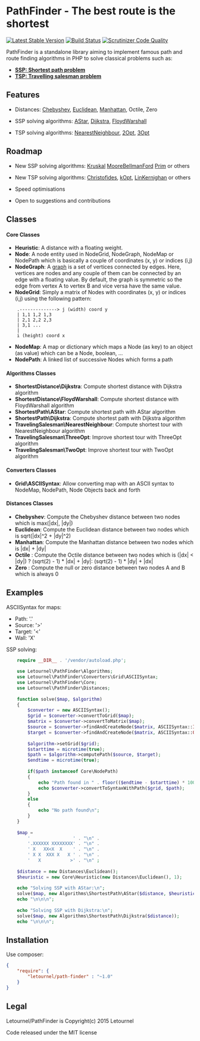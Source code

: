 PathFinder - The best route is the shortest
===========================================
[![Latest Stable Version](https://poser.pugx.org/letournel/path-finder/v/stable.png)](https://packagist.org/packages/letournel/path-finder)
[![Build Status](https://travis-ci.org/letournel/path-finder.svg?branch=master)](https://travis-ci.org/letournel/path-finder)
[![Scrutinizer Code Quality](https://scrutinizer-ci.com/g/letournel/path-finder/badges/quality-score.png?b=master)](https://scrutinizer-ci.com/g/letournel/path-finder/?branch=master)

PathFinder is a standalone library aiming to implement famous path and route finding algorithms in PHP to solve classical problems such as:
- **[SSP: Shortest path problem](http://en.wikipedia.org/wiki/Shortest_path_problem)**
- **[TSP: Travelling salesman problem](http://en.wikipedia.org/wiki/Travelling_salesman_problem)**

Features
--------

- Distances:
[Chebyshev](http://en.wikipedia.org/wiki/Chebyshev_distance),
[Euclidean](http://en.wikipedia.org/wiki/Euclidean_distance),
[Manhattan](http://en.wikipedia.org/wiki/Manhattan_distance),
Octile,
Zero

- SSP solving algorithms:
[AStar](http://en.wikipedia.org/wiki/A*_search_algorithm),
[Dijkstra](http://en.wikipedia.org/wiki/Dijkstra%27s_algorithm),
[FloydWarshall](http://en.wikipedia.org/wiki/Floyd%E2%80%93Warshall_algorithm)

- TSP solving algorithms:
[NearestNeighbour](http://en.wikipedia.org/wiki/Nearest_neighbour_algorithm),
[2Opt](http://en.wikipedia.org/wiki/2-opt),
[3Opt](http://en.wikipedia.org/wiki/3-opt)

Roadmap
-------

- New SSP solving algorithms:
[Kruskal](http://en.wikipedia.org/wiki/Kruskal%27s_algorithm)
[MooreBellmanFord](http://en.wikipedia.org/wiki/Bellman%E2%80%93Ford_algorithm)
[Prim](http://en.wikipedia.org/wiki/Prim%27s_algorithm)
or others

- New TSP solving algorithms:
[Christofides](http://en.wikipedia.org/wiki/Christofides_algorithm),
[kOpt](http://en.wikipedia.org/wiki/k-opt),
[LinKernighan](http://en.wikipedia.org/wiki/Lin%E2%80%93Kernighan_heuristic)
or others

- Speed optimisations

- Open to suggestions and contributions

Classes
-------

#### Core Classes
- **Heuristic**: A distance with a floating weight.
- **Node**: A node entity used in NodeGrid, NodeGraph, NodeMap or NodePath which is basically a couple of coordinates (x, y) or indices (i,j)
- **NodeGraph**: A [graph](http://en.wikipedia.org/wiki/Graph_(mathematics)) is a set of vertices connected by edges. Here, vertices are nodes and any couple of them can be connected by an edge with a floating value. By default, the graph is symmetric so the edge from vertex A to vertex B and vice versa have the same value.
- **NodeGrid**: Simply a matrix of Nodes with coordinates (x, y) or indices (i,j) using the following pattern:
```
    .--------------> j (width) coord y
    | 1,1 1,2 1,3
    | 2,1 2,2 2,3
    | 3,1 ...
    |
    i (height) coord x
```
- **NodeMap**: A map or dictionary which maps a Node (as key) to an object (as value) which can be a Node, boolean, ...
- **NodePath**: A linked list of successive Nodes which forms a path

#### Algorithms Classes
- **ShortestDistance\Dijkstra**: Compute shortest distance with Dijkstra algorithm
- **ShortestDistance\FloydWarshall**: Compute shortest distance with FloydWarshall algorithm
- **ShortestPath\AStar**: Compute shortest path with AStar algorithm
- **ShortestPath\Dijkstra**: Compute shortest path with Dijkstra algorithm
- **TravelingSalesman\NearestNeighbour**: Compute shortest tour with NearestNeighbour algorithm
- **TravelingSalesman\ThreeOpt**: Improve shortest tour with ThreeOpt algorithm
- **TravelingSalesman\TwoOpt**: Improve shortest tour with TwoOpt algorithm

#### Converters Classes
- **Grid\ASCIISyntax**: Allow converting map with an ASCII syntax to NodeMap, NodePath, Node Objects back and forth

#### Distances Classes
- **Chebyshev**: Compute the Chebyshev distance between two nodes which is max(|dx|, |dy|)
- **Euclidean**: Compute the Euclidean distance between two nodes which is sqrt(|dx|^2 + |dy|^2)
- **Manhattan**: Compute the Manhattan distance between two nodes which is |dx| + |dy|
- **Octile** : Compute the Octile distance between two nodes which is (|dx| < |dy|) ? (sqrt(2) - 1) * |dx| + |dy|: (sqrt(2) - 1) * |dy| + |dx|
- **Zero** : Compute the null or zero distance between two nodes A and B which is always 0


Examples
--------

ASCIISyntax for maps:
* Path: '.'
* Source: '>'
* Target: '<'
* Wall: 'X'

SSP solving:
```php
    require __DIR__ . '/vendor/autoload.php';
    
    use Letournel\PathFinder\Algorithms;
    use Letournel\PathFinder\Converters\Grid\ASCIISyntax;
    use Letournel\PathFinder\Core;
    use Letournel\PathFinder\Distances;
    
    function solve($map, $algorithm)
    {
        $converter = new ASCIISyntax();
        $grid = $converter->convertToGrid($map);
        $matrix = $converter->convertToMatrix($map);
        $source = $converter->findAndCreateNode($matrix, ASCIISyntax::IN);
        $target = $converter->findAndCreateNode($matrix, ASCIISyntax::OUT);
        
        $algorithm->setGrid($grid);
        $starttime = microtime(true);
        $path = $algorithm->computePath($source, $target);
        $endtime = microtime(true);
        
        if($path instanceof Core\NodePath)
        {
            echo "Path found in " . floor(($endtime - $starttime) * 1000) . " ms\n";
            echo $converter->convertToSyntaxWithPath($grid, $path);
        }
        else
        {
            echo "No path found\n";
        }
    }
    
    $map =
        '                ' . "\n" .
        '.XXXXXX XXXXXXXX' . "\n" .
        ' X   XX<X  X    ' . "\n" .
        ' X X  XXX X   X ' . "\n" .
        '   X           >' . "\n" ;
    
    $distance = new Distances\Euclidean();
    $heuristic = new Core\Heuristic(new Distances\Euclidean(), 1);
    
    echo "Solving SSP with AStar:\n";
    solve($map, new Algorithms\ShortestPath\AStar($distance, $heuristic));
    echo "\n\n\n";
    
    echo "Solving SSP with Dijkstra:\n";
    solve($map, new Algorithms\ShortestPath\Dijkstra($distance));
    echo "\n\n\n";
```

Installation
------------
Use composer:
```json
{
    "require": {
        "letournel/path-finder" : "~1.0"
    }
}
```

Legal
-----
Letournel/PathFinder is Copyright(c) 2015 Letournel

Code released under the MIT license
